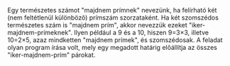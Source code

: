 Egy természetes számot "majdnem prímnek" nevezünk, ha felírható két (nem feltétlenül különbözõ) prímszám szorzataként. Ha két szomszédos természetes szám is "majdnem prím", akkor nevezzük ezeket "iker-majdnem-prímeknek". Ilyen például a 9 és a 10, hiszen 9=3×3, illetve 10=2×5, azaz mindketten "majdnem prímek", és szomszédosak. A feladat olyan program írása volt, mely egy megadott határig elõállítja az összes "iker-majdnem-prím" párokat.
